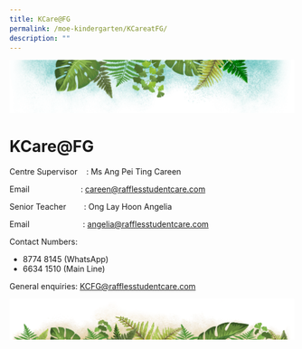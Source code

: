 ```yaml
---
title: KCare@FG
permalink: /moe-kindergarten/KCareatFG/
description: ""
---
```

![](/images/Banner.png)

# KCare@FG


Centre Supervisor    : Ms Ang Pei Ting Careen

Email                       : careen@rafflesstudentcare.com

  

Senior Teacher        : Ong Lay Hoon Angelia

Email                        : angelia@rafflesstudentcare.com

  

Contact Numbers: 

*   8774 8145 (WhatsApp)
*   6634 1510 (Main Line)

  
General enquiries: KCFG@rafflesstudentcare.com


![](/images/bg-bottom.png)